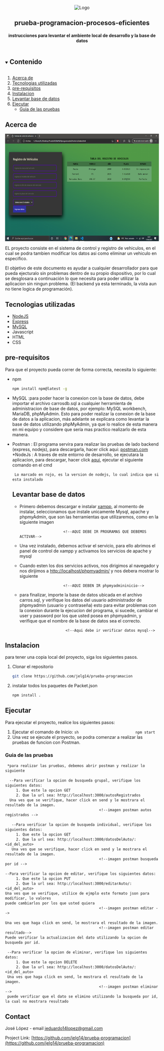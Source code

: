 <p align="center">
  <a>
    <img src="https://static.vecteezy.com/system/resources/previews/000/423/990/original/vector-document-in-folder-icon.jpg"" alt="Logo" width="150" height="150">
  </a>

  <h2 align="center">prueba-programacion-procesos-eficientes</h2>
                
  <h4 align = "center">instrucciones para levantar el ambiente local de desarrollo y la base de datos</h4>
</p>


<details open="open">
  <summary><h2 style="display: inline-block">Contenido</h2></summary>
  <ol>
    <li><a href="#acerca-de">Acerca de</a></li>
    <li><a href="#tecnologias-utilizadas">Tecnologias utilizadas</a></li>
    <li><a href="#pre-requisitos">pre-requisitos</a></li>
    <li><a href="#Instalacion">Instalacion</a></li>
    <li><a href="#Levantar-base-de-datos">Levantar base de datos</a></li>
    <li>
        <a href="#Ejecutar">Ejecutar</a>
        <ul>
            <li><a href ="#Guia-de-las-pruebas">Guia de las pruebas</a></li>
        </ul>
    </li>
  </ol>
</details>

## Acerca de

 <img src="frontend/Imagen Acerca de.png " align ="center" alt="acerca de" width="700" height="350"> 
                                                                              
EL proyecto consiste en el sistema de control y registro de vehiculos, en el cual se podra tambien modificar 
los datos asi como eliminar un vehiculo en especifico.
 
El objetivo de este documento es ayudar a cualquier desarrollador para que pueda ejecturalo sin problemas dentro
de su propio dispositivo, por lo cual se desglosara a continuación lo que necesita para poder utilizar la aplicacion
sin ningun problema. (El backend ya esta terminado, la vista aun no tiene logica de programación).

## Tecnologias utilizadas

* [NodeJS](https://nodejs.org/)
* [Express](http://expressjs.com/)
* [MySQL](https://www.mysql.com/)
* Javascript
* HTML
* CSS               


## pre-requisitos

Para que el proyecto pueda correr de forma correcta, necesita lo siguiente:
* npm
  ```sh
  npm install npm@latest -g
  ```
* MySQL
     :para poder hacer la conexion con la base de datos, debe importar el archivo carrosdb.sql a cualquier herramienta de administracion
     de base de datos, por ejemplo: MySQL workbench, MariaDB, phpMyAdmin. Esto para poder realizar la conexion de la base de datos a la aplicacion,
     más adelante se explicara como levantar la base de datos utilizando phpMyAdmin, ya que lo realice de esta manera en mi equipo y considere que 
     sería mas practico realizarlo de esta manera.
* Postman
      : El programa servira para realizar las pruebas de lado backend (express, nodejs), para descargarla, hacer click aqui: [postman.com](https://www.postman.com/)
*NodeJs
      : A traves de este entorno de desarrollo, se ejecutara la aplicacion, para descargar, hacer click [aqui](https://nodejs.org/es/download/), ejecutar el siguiente
        comando en el cmd
                           <!--AQUI DEBE IR IMAGEN COMPROBACION NODEJS-->                    
                                                          
       Lo marcado en rojo, es la version de nodejs, lo cual indica que si esta instalado
                           
                                               
  ## Levantar base de datos
     * Primero debemos descargar e instalar [xampp](https://www.apachefriends.org/download.html), al momento de instalar, seleccionamos que instale unicamente Mysql, apache
       y phpmyAdmin, que son las herramientas que utilizaremos, como en la siguiente imagen
                                               
                               <!--AQUI DEBE IR PROGRAMAS QUE DEBEMOS ACTIVAR-->
                                               
     * Una vez instalado, debemos activar el servicio, para ello abrimos el panel de control de xampp y activamos los servicios de apache y mysql
                               <!--AQUI DEBEN IR SERVICIOS DE XAMPP-->
     * Cuando esten los dos servicios activos, nos dirigimos al navegador y nos dirijimos a [http://localhost/phpmyadmin/](http://localhost/phpmyadmin/)
        y nos debera mostrar lo siguiente
                    
                               <!--AQUI DEBEN IR phpmyadmininicio-->
     * para finalizar, importe la base de datos ubicada en el archivo carros.sql, y verifique los datos del usuario administrador de phpmyadmin (usuario y contraseña)
         esto para evitar problemas con la conexion durante la ejecucion del programa, si sucede, cambiar el user y password por los que usted posea en phpmyadmin, y 
          verifique que el nombre de la base de datos sea el correcto.
                                               
                                <!--Aqui debe ir verificar datos mysql-->
                                               
                                    
## Instalacion

para tener una copia local del proyecto, siga los siguientes pasos.

1. Clonar el repositorio
   ```sh
   git clone https://github.com/jelg14/prueba-programacion
   ```
2. instalar todos los paquetes de Packet.json
   ```sh
   npm install .
   ```

## Ejecutar
Para ejecutar el proyecto, realice los siguientes pasos:
 
  1. Ejecutar el comando de Inicio:
    ```sh                         
    npm start
    ```
  3. Una vez se ejecute el proyecto, se podra comenzar a realizar las pruebas de funcion con Postman.


### Guia de las pruebas   
                                               
     *para realizar las pruebas, debemos abrir postman y realizar lo siguiente
                                               
      --Para verificar la opcion de busqueda grupal, verifique los siguientes datos:
         1. Que este la opcion GET
         2. Que la url sea: http://localhost:3000/autosRegistrados  
      Una ves que se verifique, hacer click en send y le mostrara el resultado de la imagen.    
                                               <!--imagen postman autos registrados -->                                         
                                               
       --Para verificar la opcion de busqueda individual, verifique los siguientes datos:
         1. Que este la opcion GET
         2. Que la url sea: http://localhost:3000/datosDelAuto/:<id_del_auto>
       Una ves que se verifique, hacer click en send y le mostrara el resultado de la imagen.          
                                               <!--imagen postman busqueda por id -->
                  
    --Para verificar la opcion de editar, verifique los siguientes datos:
         1. Que este la opcion PUT
         2. Que la url sea: http://localhost:3000/editarAuto/:<id_del_auto>
    Una ves que se verifique, utilice de ejmplo este formato json para modificar, lo valores
    puede cambiarlos por los que usted quiera
                                               <!--imagen postman editar -->
    
    Una ves que haga click en send, le mostrara el resultado de la imagen.  
                                               <!--imagen postman editar resultado-->
    Puede verificar la actualizacion del dato utilizando la opcion de busqueda por id.
                                               
     --Para verificar la opcion de eliminar, verifique los siguientes datos:
         1. Que este la opcion DELETE
         2. Que la url sea: http://localhost:3000/datosDelAuto/:<id_del_auto>
     Una ves que haga click en send, le mostrara el resultado de la imagen.  
                                               <!--imagen postman eliminar -->
     puede verificar que el dato se elimino utilizando la busqueda por id, la cual no mostrara resultado
                                             
## Contact

José López - email [jeduardo14lopez@gmail.com](jeduardo14lopez@gmail.com)

Project Link: [https://github.com/jelg14/prueba-programacion](https://github.com/jelg14/prueba-programacion)

